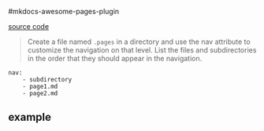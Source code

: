 #mkdocs-awesome-pages-plugin


[source code](https://github.com/lukasgeiter/mkdocs-awesome-pages-plugin)

> Create a file named `.pages` in a directory and use the nav attribute to customize the navigation on that level. List the files and subdirectories in the order that they should appear in the navigation.

```
nav:
    - subdirectory
    - page1.md
    - page2.md
```

## example


